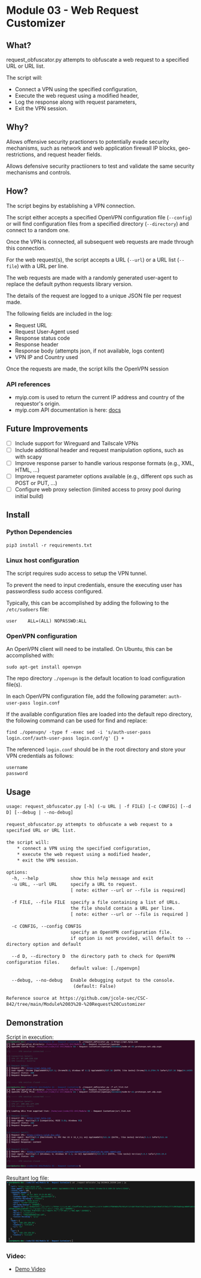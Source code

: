 # Module 03 - Web Request Customizer

## What?

request_obfuscator.py attempts to obfuscate a web request to a specified URL or URL list.

The script will:
- Connect a VPN using the specified  configuration,
- Execute the web request using a modified header,
- Log the response along with request parameters,
- Exit the VPN session.


## Why?

Allows offensive security practioners to potentially evade security mechanisms, such as network and web application firewall IP blocks, geo-restrictions, and request header fields.

Allows defensive security practiioners to test and validate the same security mechanisms and controls.

## How?

The script begins by establishing a VPN connection.

The script either accepts a specified OpenVPN configuration file (`--config`) or will find configuration files from a specified directory (`--directory`) and connect to a random one.

Once the VPN is connected, all subsequent web requests are made through this connection. 

For the web request(s), the script accepts a URL (`--url`) or a URL list (`--file`) with a URL per line.

The web requests are made with a randomly generated user-agent to replace the default python requests library version. 

The details of the request are logged to a unique JSON file per request made. 

The following fields are included in the log:
- Request URL
- Request User-Agent used 
- Response status code
- Response header
- Response body (attempts json, if not available, logs content)
- VPN IP and Country used

Once the requests are made, the script kills the OpenVPN session

### API references
- myip.com is used to return the current IP address and country of the requestor's origin. 
- myip.com API documentation is here: [docs](https://www.myip.com/api-docs/)

## Future Improvements

- [ ] Include support for Wireguard and Tailscale VPNs
- [ ] Include additional header and request manipulation options, such as with scapy
- [ ] Improve response parser to handle various response formats (e.g., XML, HTML, ...)
- [ ] Improve request parameter options available (e.g., different ops such as POST or PUT, ...)
- [ ] Configure web proxy selection (limited access to proxy pool during initial build) 

## Install

### Python Dependencies
```
pip3 install -r requirements.txt
```

### Linux host configuration

The script requires sudo access to setup the VPN tunnel.

To prevent the need to input credentials, ensure the executing user has passwordless sudo access configured.

Typically, this can be accomplished by adding the following to the `/etc/sudoers` file:

```
user    ALL=(ALL) NOPASSWD:ALL
```


### OpenVPN configuration
An OpenVPN client will need to be installed. On Ubuntu, this can be accomplished with:
```
sudo apt-get install openvpn
```

The repo directory `./openvpn` is the default location to load configuration file(s).

In each OpenVPN configuration file, add the following parameter: `auth-user-pass login.conf`

If the available configuration files are loaded into the default repo directory, the following command can be used for find and replace:
```
find ./openvpn/ -type f -exec sed -i 's/auth-user-pass login.conf/auth-user-pass login.conf/g' {} +
```

The referenced `login.conf` should be in the root directory and store your VPN credentials as follows:

```
username
password
```


## Usage


```
usage: request_obfuscator.py [-h] (-u URL | -f FILE) [-c CONFIG] [--d D] [--debug | --no-debug]

request_obfuscator.py attempts to obfuscate a web request to a specified URL or URL list.

the script will:
    * connect a VPN using the specified configuration,
    * execute the web request using a modified header,
    * exit the VPN session.

options:
  -h, --help            show this help message and exit
  -u URL, --url URL     specify a URL to request.
                        [ note: either --url or --file is required] 
                            
  -f FILE, --file FILE  specify a file containing a list of URLs.
                        the file should contain a URL per line.
                        [ note: either --url or --file is required ]
                            
  -c CONFIG, --config CONFIG
                        specify an OpenVPN configuration file.
                        if option is not provided, will default to --directory option and default
                            
  --d D, --directory D  the directory path to check for OpenVPN configuration files.
                        default value: [./openvpn]
                            
  --debug, --no-debug   Enable debugging output to the console.
                         (default: False)

Reference source at https://github.com/jcole-sec/CSC-842/tree/main/Module%2003%20-%20Request%20Customizer
```

## Demonstration

Script in execution:
![Screenshot](assets/demo-request_obfuscator-1.png)


Resultant log file:
![Screenshot](assets/demo-request_obfuscator-2.png)

### Video: 

 - [Demo Video](https://youtu.be/...)